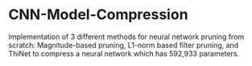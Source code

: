 # CNN-Model-Compression
Implementation of 3 different methods for neural network pruning from scratch: Magnitude-based pruning, L1-norm based filter pruning, and ThiNet to compress a neural network which has 592,933 parameters.

